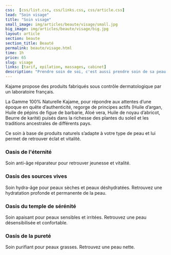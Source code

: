 ```yaml
---
css:  [css/list.css, css/links.css, css/article.css]
lead: "Soin visage"
title: "Soin visage"
small_image: img/articles/beaute/visage/small.jpg
big_image: img/articles/beaute/visage/big.jpg
layout: article
section: beaute
section_title: Beauté
permalink: beaute/visage.html
time: 1h
price: 65
slug: visage
links: [tarif, epilation, massages, cabinet]
description: "Prendre soin de soi, c'est aussi prendre soin de sa peau."
---
```

Kajame propose des produits fabriqués sous contrôle
dermatologique par un laboratoire français.


La Gamme 100% Naturelle Kajame, pour répondre aux
attentes d’une époque en quête d’authenticité, regorge de
principes actifs (Huile d’argan, Huile de pépins de figue de
barbarie, Aloé vera, Huile de noyau d’abricot, Beurre de
karité) puisés dans la richesse des plantes du soleil et les
traditions ancestrales de différents pays.


Ce soin à base de produits naturels s’adapte à votre type de
peau et lui permet de retrouver éclat et vitalité.


<h3>Oasis de l'éternité</h3>

Soin anti-âge réparateur pour retrouver jeunesse et vitalité.

<h3>Oasis des sources vives</h3>

Soin hydra-âge pour peaux sèches et peaux déshydratées.
Retrouvez une hydratation profonde et permanente de la
peau.


<h3>Oasis du temple de sérénité</h3>

Soin apaisant  pour peaux sensibles et irritées.
Retrouvez une peau désensibilisée et confortable.

<h3>Oasis de la pureté</h3>

Soin purifiant pour peaux grasses.
Retrouvez une peau nette.
